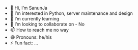 - 👋 Hi, I’m SanunJa
- 👀 I’m interested in Python, server maintenance and design
- 🌱 I’m currently learning 
- 💞️ I’m looking to collaborate on - No
- 📫 How to reach me no way
- 😄 Pronouns: he/his
- ⚡ Fun fact: ...

<!---
SanunJa/SanunJa is a ✨ special ✨ repository because its `README.md` (this file) appears on your GitHub profile.
You can click the Preview link to take a look at your changes.
--->

